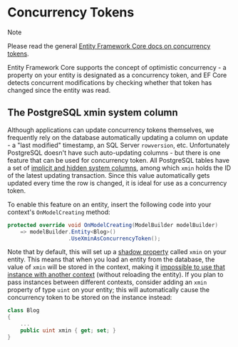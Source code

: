 # Concurrency Tokens

> [!NOTE]
> Please read the general [Entity Framework Core docs on concurrency tokens](https://docs.microsoft.com/en-us/ef/core/modeling/concurrency).

Entity Framework Core supports the concept of optimistic concurrency - a property on your entity is designated as a concurrency token, and EF Core detects concurrent modifications by checking whether that token has changed since the entity was read.

## The PostgreSQL xmin system column

Although applications can update concurrency tokens themselves, we frequently rely on the database automatically updating a column on update - a "last modified" timestamp, an SQL Server `rowversion`, etc. Unfortunately PostgreSQL doesn't have such auto-updating columns - but there is one feature that can be used for concurrency token. All PostgreSQL tables have a set of [implicit and hidden system columns](https://www.postgresql.org/docs/current/ddl-system-columns.html), among which `xmin` holds the ID of the latest updating transaction. Since this value automatically gets updated every time the row is changed, it is ideal for use as a concurrency token.

To enable this feature on an entity, insert the following code into your context's `OnModelCreating` method:

```c#
protected override void OnModelCreating(ModelBuilder modelBuilder)
    => modelBuilder.Entity<Blog>()
                   .UseXminAsConcurrencyToken();
```

Note that by default, this will set up a [shadow property](https://docs.microsoft.com/ef/core/modeling/shadow-properties) called `xmin` on your entity. This means that when you load an entity from the database, the value of `xmin` will be stored in the context, making it [impossible to use that instance with another context](https://stackoverflow.com/a/60871156) (without reloading the entity). If you plan to pass instances between different contexts, consider adding an `xmin` property of type `uint` on your entity; this will automatically cause the concurrency token to be stored on the instance instead:

```c#
class Blog
{
    ...
    public uint xmin { get; set; }
}
```
